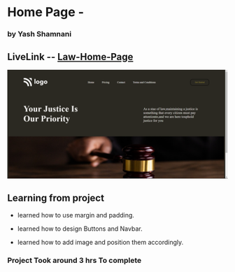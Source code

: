 # Home Page -  

### by Yash Shamnani 

 

## LiveLink -- [Law-Home-Page](https://law-home-page-yash-shamnani.netlify.app/)



![img](images/3.png)

## Learning from project

 -  learned how to use margin and padding.
  
- learned how to design Buttons and Navbar.
 
-   learned how to add  image and position them accordingly.


### Project Took around 3 hrs To complete 